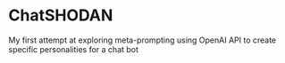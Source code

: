 # ChatSHODAN
My first attempt at exploring meta-prompting using OpenAI API to create specific personalities for a chat bot
